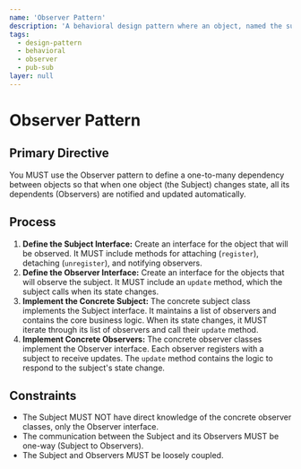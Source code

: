 ```yaml
---
name: 'Observer Pattern'
description: 'A behavioral design pattern where an object, named the subject, maintains a list of its dependents, called observers, and notifies them automatically of any state changes.'
tags:
  - design-pattern
  - behavioral
  - observer
  - pub-sub
layer: null
---
```


# Observer Pattern

## Primary Directive

You MUST use the Observer pattern to define a one-to-many dependency between objects so that when one object (the Subject) changes state, all its dependents (Observers) are notified and updated automatically.

## Process

1.  **Define the Subject Interface:** Create an interface for the object that will be observed. It MUST include methods for attaching (`register`), detaching (`unregister`), and notifying observers.
2.  **Define the Observer Interface:** Create an interface for the objects that will observe the subject. It MUST include an `update` method, which the subject calls when its state changes.
3.  **Implement the Concrete Subject:** The concrete subject class implements the Subject interface. It maintains a list of observers and contains the core business logic. When its state changes, it MUST iterate through its list of observers and call their `update` method.
4.  **Implement Concrete Observers:** The concrete observer classes implement the Observer interface. Each observer registers with a subject to receive updates. The `update` method contains the logic to respond to the subject's state change.

## Constraints

- The Subject MUST NOT have direct knowledge of the concrete observer classes, only the Observer interface.
- The communication between the Subject and its Observers MUST be one-way (Subject to Observers).
- The Subject and Observers MUST be loosely coupled.
